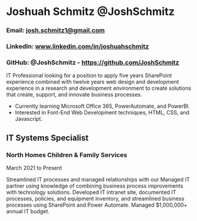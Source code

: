 # Joshuah Schmitz @JoshSchmitz

### Email: josh.schmitz1@gmail.com
### LinkedIn: www.linkedin.com/in/joshuahschmitz
### GitHub: @JoshSchmitz - https://github.com/JoshSchmitz

IT Professional looking for a position to apply five years SharePoint experience combined with twelve years web design and development experience in a research and development environment to create solutions that create, support, and innovate business processes.

- Currently learning Microsoft Office 365, PowerAutomate, and PowerBI.
- Interested in Font-End Web Development techniques, HTML, CSS, and Javascript.

## IT Systems Specialist
### North Homes Children & Family Services
March 2021 to Present

Streamlined IT processes and managed relationships with our Managed IT partner using knowledge of combining business process improvements with technology solutions. Developed IT intranet site, documented IT processes, policies, and equipment inventory, and streamlined business processes using SharePoint and Power Automate. Managed $1,000,000+ annual IT budget.

<!---
JoshSchmitz/JoshSchmitz is a ✨ special ✨ repository because its `README.md` (this file) appears on your GitHub profile.
You can click the Preview link to take a look at your changes.
--->
